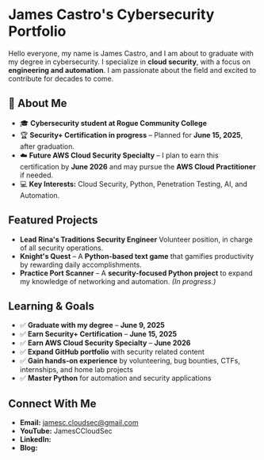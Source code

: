 # James Castro's Cybersecurity Portfolio  
Hello everyone, my name is James Castro, and I am about to graduate with my degree in cybersecurity. I specialize in **cloud security**, with a focus on **engineering and automation**. I am passionate about the field and excited to contribute for decades to come.

## 🔹 About Me  
- 🎓 **Cybersecurity student at Rogue Community College**  
- 🏆 **Security+ Certification in progress** – Planned for **June 15, 2025**, after graduation.  
- ☁️ **Future AWS Cloud Security Specialty** – I plan to earn this certification by **June 2026** and may pursue the **AWS Cloud Practitioner** if needed.  
- 💻 **Key Interests:** Cloud Security, Python, Penetration Testing, AI, and Automation.  

## Featured Projects  
- **Lead Rina's Traditions Security Engineer** Volunteer position, in charge of all security operations.
- **Knight's Quest** – A **Python-based text game** that gamifies productivity by rewarding daily accomplishments.  
- **Practice Port Scanner** – A **security-focused Python project** to expand my knowledge of networking and automation. *(In progress.)*  

## Learning & Goals  
- ✅ **Graduate with my degree** – **June 9, 2025**  
- ✅ **Earn Security+ Certification** – **June 15, 2025**  
- ✅ **Earn AWS Cloud Security Specialty** – **June 2026**  
- ✅ **Expand GitHub portfolio** with security related content 
- ✅ **Gain hands-on experience** by volunteering, bug bounties, CTFs, internships, and home lab projects  
- ✅ **Master Python** for automation and security applications  

## Connect With Me  
- **Email:** jamesc.cloudsec@gmail.com  
- **YouTube:** JamesCCloudSec
- **LinkedIn:**
- **Blog:** 




